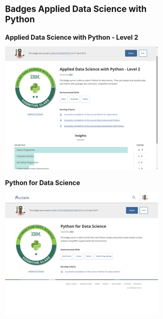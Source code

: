 # Badges Applied Data Science with Python

## Applied Data Science with Python - Level 2
![Badges_2](Bagde_2.png)

## Python for Data Science
![Badges_1](Bagde_1.png)
